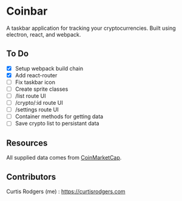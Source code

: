 # Coinbar
A taskbar application for tracking your cryptocurrencies. Built using electron, react, and webpack.


## To Do
- [x] Setup webpack build chain
- [x] Add react-router
- [ ] Fix taskbar icon
- [ ] Create sprite classes
- [ ] /list route UI
- [ ] /crypto/:id route UI
- [ ] /settings route UI
- [ ] Container methods for getting data
- [ ] Save crypto list to persistant data

## Resources
All supplied data comes from [CoinMarketCap](https://coinmarketcap.com/api/).


## Contributors

Curtis Rodgers (me) : https://curtisrodgers.com